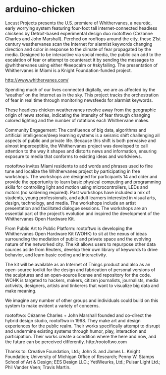 # arduino-chicken

Locust Projects presents the U.S. premiere of Whithervanes, a neurotic, early worrying system featuring four-foot tall internet-connected headless chickens by Detroit-based experimental design duo rootoftwo (Cezanne Charles and John Marshall). Perched on rooftops around the city, these 21st century weathervanes scan the Internet for alarmist keywords changing direction and color in response to the climate of fear propagated by the media. Designed to be interactive via social media, the public can add to the escalation of fear or attempt to counteract it by sending the messages to @whithervanes using either #keepcalm or #skyfalling. The presentation of Whithervanes in Miami is a Knight Foundation-funded project.

http://www.whithervanes.com/

Spending much of our lives connected digitally, we are as affected by the ‘weather’ on the Internet as in the sky. This project tracks the orchestration of fear in real time through monitoring newsfeeds for alarmist keywords. 

These headless chicken weathervanes revolve away from the geographic origin of news stories, indicating the intensity of fear through changing colored lighting and the number of rotations each Whithervane makes.

Community Engagement: 
The confluence of big data, algorithms and artificial intelligence/deep learning systems is a seismic shift challenging all aspects of public and private life. Because this shift is both pervasive and almost imperceptible, the Whithervanes project was developed to call attention to the way it shapes and distorts news and information, ensuring exposure to media that conforms to existing ideas and worldviews.

rootoftwo invites Miami residents to add words and phrases used to fine tune and localize the Whithervanes project by participating in free workshops. The workshops are designed for participants 14 and older and provide the opportunity to learn basic physical computing and programming skills for controlling light and motion using microcontrollers, LEDs and motors (no soldering required). Past workshops have included a mix of students, young professionals, and adult learners interested in visual arts, design, technology, and media. The workshops include an artist presentation and facilitated dialogue sessions. The workshops are an essential part of the project’s evolution and inspired the development of the Whithervanes Open Hardware Kit.

From Public Art to Public Platform: 
rootoftwo is developing the Whithervanes Open Hardware Kit (WOHK) to sit at the nexus of ideas surrounding the mediation of public and private space and the evolving nature of the networked city. The kit allows users to repurpose other data sources aside from Reuters, develop their own library of keywords to drive behavior, and learn basic coding and interactivity.

The kit will be available as an Internet of Things product and also as an open-source toolkit for the design and fabrication of personal versions of the sculptures and an open-source license and repository for the code. WOHK is targeted to hackers, makers, citizen journalists, journalists, media activists, designers, artists and tinkerers that want to visualize big data and make meaning.

We imagine any number of other groups and individuals could build on this system to make evident a variety of concerns.

rootoftwo: 
Cézanne Charles + John Marshall founded and co-direct the hybrid design studio, rootoftwo in 1998. They make art and design experiences for the public realm. Their works specifically attempt to disrupt and undermine existing systems through humor, play, interaction and participation. Their works create a condition where the here and now, and the future can be perceived differently.
http:/rootoftwo.com

Thanks to: Creative Foundation, Ltd.; John S. and James L. Knight Foundation; University of Michigan Office of Research; Penny W. Stamps School of Art & Design; EES Design LLC.; YetiWeurks, Ltd.; Pulsar Light Ltd.; Phil Vander Veen; Travis Martin.
